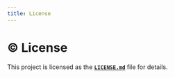 ```yaml
---
title: License
---
```


# ©️ License

This project is licensed as the [**`LICENSE.md`**](https://github.com/bybatkhuu/module-python-template/blob/main/LICENSE.txt) file for details.
